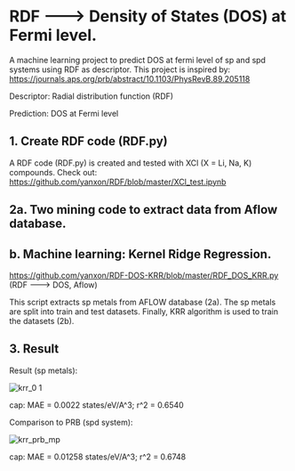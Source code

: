 # RDF ---> Density of States (DOS) at Fermi level.

A machine learning project to predict DOS at fermi level of sp and spd systems using RDF as descriptor. This project is inspired by:
https://journals.aps.org/prb/abstract/10.1103/PhysRevB.89.205118

Descriptor:
Radial distribution function (RDF)

Prediction:
DOS at Fermi level

## 1.    Create RDF code (RDF.py)
   A RDF code (RDF.py) is created and tested with XCl (X = Li, Na, K) compounds.
   Check out:
   https://github.com/yanxon/RDF/blob/master/XCl_test.ipynb

## 2a.   Two mining code to extract data from Aflow database.
##  b.   Machine learning: Kernel Ridge Regression.

   https://github.com/yanxon/RDF-DOS-KRR/blob/master/RDF_DOS_KRR.py (RDF ---> DOS, Aflow)
   
   This script extracts sp metals from AFLOW database (2a). The sp metals are split into train and test datasets. Finally, KRR algorithm is used to train the datasets (2b).

## 3.    Result
     
   Result (sp metals):
   
   ![krr_0 1](https://user-images.githubusercontent.com/32254481/46254622-d24fcc80-c446-11e8-8cf8-310630341efc.png)
   
   cap:  MAE = 0.0022 states/eV/A^3;
         r^2 = 0.6540

   Comparison to PRB (spd system):
   
   ![krr_prb_mp](https://user-images.githubusercontent.com/32254481/46270894-a98b0e00-c4fe-11e8-88d7-ac30552aecf9.png)
   
   cap:  MAE = 0.01258 states/eV/A^3;
         r^2 = 0.6748
